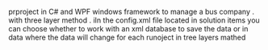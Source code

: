 prproject in C# and WPF windows framework to manage a bus company . with three layer method .
iIn the config.xml file located in solution items you can choose whether to work with an xml database to save the data or in data where the data will change for each runoject in tree layers mathed 
